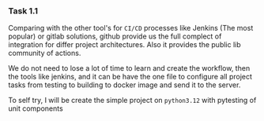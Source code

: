 ### Task 1.1

Comparing with the other tool's for `CI/CD` processes like Jenkins (The most popular) or gitlab solutions, github provide us the full complect of integration for differ project architectures. Also it provides the public lib community of actions.

We do not need to lose a lot of time to learn and create the workflow, then the tools like jenkins, and it can be have the one file to configure all project tasks from testing to building to docker image and send it to the server.

To self try, I will be create the simple project on `python3.12` with pytesting of unit components